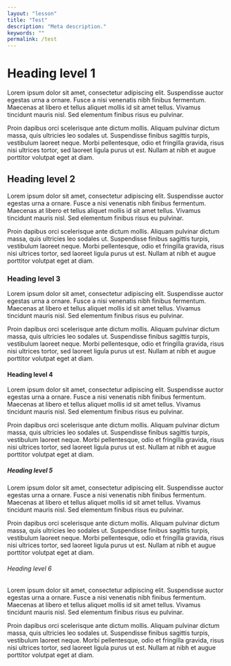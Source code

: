 ```yaml
---
layout: "lesson"
title: "Test"
description: "Meta description."
keywords: ""
permalink: /test
---
```


# Heading level 1

Lorem ipsum dolor sit amet, consectetur adipiscing elit. Suspendisse auctor egestas urna a ornare. Fusce a nisi venenatis nibh finibus fermentum. Maecenas at libero et tellus aliquet mollis id sit amet tellus. Vivamus tincidunt mauris nisl. Sed elementum finibus risus eu pulvinar.

Proin dapibus orci scelerisque ante dictum mollis. Aliquam pulvinar dictum massa, quis ultricies leo sodales ut. Suspendisse finibus sagittis turpis, vestibulum laoreet neque. Morbi pellentesque, odio et fringilla gravida, risus nisi ultrices tortor, sed laoreet ligula purus ut est. Nullam at nibh et augue porttitor volutpat eget at diam.

## Heading level 2

Lorem ipsum dolor sit amet, consectetur adipiscing elit. Suspendisse auctor egestas urna a ornare. Fusce a nisi venenatis nibh finibus fermentum. Maecenas at libero et tellus aliquet mollis id sit amet tellus. Vivamus tincidunt mauris nisl. Sed elementum finibus risus eu pulvinar.

Proin dapibus orci scelerisque ante dictum mollis. Aliquam pulvinar dictum massa, quis ultricies leo sodales ut. Suspendisse finibus sagittis turpis, vestibulum laoreet neque. Morbi pellentesque, odio et fringilla gravida, risus nisi ultrices tortor, sed laoreet ligula purus ut est. Nullam at nibh et augue porttitor volutpat eget at diam.

### Heading level 3

Lorem ipsum dolor sit amet, consectetur adipiscing elit. Suspendisse auctor egestas urna a ornare. Fusce a nisi venenatis nibh finibus fermentum. Maecenas at libero et tellus aliquet mollis id sit amet tellus. Vivamus tincidunt mauris nisl. Sed elementum finibus risus eu pulvinar.

Proin dapibus orci scelerisque ante dictum mollis. Aliquam pulvinar dictum massa, quis ultricies leo sodales ut. Suspendisse finibus sagittis turpis, vestibulum laoreet neque. Morbi pellentesque, odio et fringilla gravida, risus nisi ultrices tortor, sed laoreet ligula purus ut est. Nullam at nibh et augue porttitor volutpat eget at diam.

#### Heading level 4

Lorem ipsum dolor sit amet, consectetur adipiscing elit. Suspendisse auctor egestas urna a ornare. Fusce a nisi venenatis nibh finibus fermentum. Maecenas at libero et tellus aliquet mollis id sit amet tellus. Vivamus tincidunt mauris nisl. Sed elementum finibus risus eu pulvinar.

Proin dapibus orci scelerisque ante dictum mollis. Aliquam pulvinar dictum massa, quis ultricies leo sodales ut. Suspendisse finibus sagittis turpis, vestibulum laoreet neque. Morbi pellentesque, odio et fringilla gravida, risus nisi ultrices tortor, sed laoreet ligula purus ut est. Nullam at nibh et augue porttitor volutpat eget at diam.

##### Heading level 5

Lorem ipsum dolor sit amet, consectetur adipiscing elit. Suspendisse auctor egestas urna a ornare. Fusce a nisi venenatis nibh finibus fermentum. Maecenas at libero et tellus aliquet mollis id sit amet tellus. Vivamus tincidunt mauris nisl. Sed elementum finibus risus eu pulvinar.

Proin dapibus orci scelerisque ante dictum mollis. Aliquam pulvinar dictum massa, quis ultricies leo sodales ut. Suspendisse finibus sagittis turpis, vestibulum laoreet neque. Morbi pellentesque, odio et fringilla gravida, risus nisi ultrices tortor, sed laoreet ligula purus ut est. Nullam at nibh et augue porttitor volutpat eget at diam.

###### Heading level 6

Lorem ipsum dolor sit amet, consectetur adipiscing elit. Suspendisse auctor egestas urna a ornare. Fusce a nisi venenatis nibh finibus fermentum. Maecenas at libero et tellus aliquet mollis id sit amet tellus. Vivamus tincidunt mauris nisl. Sed elementum finibus risus eu pulvinar.

Proin dapibus orci scelerisque ante dictum mollis. Aliquam pulvinar dictum massa, quis ultricies leo sodales ut. Suspendisse finibus sagittis turpis, vestibulum laoreet neque. Morbi pellentesque, odio et fringilla gravida, risus nisi ultrices tortor, sed laoreet ligula purus ut est. Nullam at nibh et augue porttitor volutpat eget at diam.
